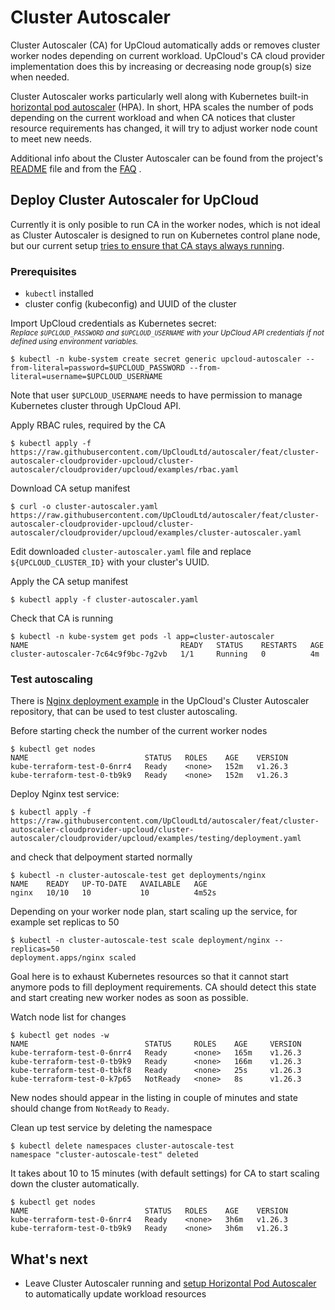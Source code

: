 # Cluster Autoscaler

Cluster Autoscaler (CA) for UpCloud automatically adds or removes cluster worker nodes depending on current workload. 
UpCloud's CA cloud provider implementation does this by increasing or decreasing node group(s) size when needed.

Cluster Autoscaler works particularly well along with Kubernetes built-in [horizontal pod autoscaler](https://kubernetes.io/docs/tasks/run-application/horizontal-pod-autoscale/) (HPA). 
In short, HPA scales the number of pods depending on the current workload and when CA notices that cluster resource requirements has changed, it will try to adjust worker node count to meet new needs.

Additional info about the Cluster Autoscaler can be found from the project's [README](https://github.com/kubernetes/autoscaler/blob/master/cluster-autoscaler/README.md) file and from the [FAQ](https://github.com/kubernetes/autoscaler/blob/master/cluster-autoscaler/FAQ.md) .

## Deploy Cluster Autoscaler for UpCloud

Currently it is only posible to run CA in the worker nodes, which is not ideal as Cluster Autoscaler is designed to run on Kubernetes control plane node, but our current setup [tries to ensure that CA stays always running](https://github.com/kubernetes/autoscaler/blob/master/cluster-autoscaler/README.md#deployment). 

### Prerequisites
- `kubectl` installed
- cluster config (kubeconfig) and UUID of the cluster

Import UpCloud credentials as Kubernetes secret:  
<sub>_Replace `$UPCLOUD_PASSWORD` and `$UPCLOUD_USERNAME` with your UpCloud API credentials if not defined using environment variables._</sub>
```shell
$ kubectl -n kube-system create secret generic upcloud-autoscaler --from-literal=password=$UPCLOUD_PASSWORD --from-literal=username=$UPCLOUD_USERNAME
```
Note that user `$UPCLOUD_USERNAME` needs to have permission to manage Kubernetes cluster through UpCloud API.

Apply RBAC rules, required by the CA
```shell
$ kubectl apply -f https://raw.githubusercontent.com/UpCloudLtd/autoscaler/feat/cluster-autoscaler-cloudprovider-upcloud/cluster-autoscaler/cloudprovider/upcloud/examples/rbac.yaml
```
Download CA setup manifest
```shell
$ curl -o cluster-autoscaler.yaml https://raw.githubusercontent.com/UpCloudLtd/autoscaler/feat/cluster-autoscaler-cloudprovider-upcloud/cluster-autoscaler/cloudprovider/upcloud/examples/cluster-autoscaler.yaml
```
Edit downloaded `cluster-autoscaler.yaml` file and replace `${UPCLOUD_CLUSTER_ID}` with your cluster's UUID.

Apply the CA setup manifest
```shell
$ kubectl apply -f cluster-autoscaler.yaml
```

Check that CA is running
```shell
$ kubectl -n kube-system get pods -l app=cluster-autoscaler
NAME                                  READY   STATUS    RESTARTS   AGE
cluster-autoscaler-7c64c9f9bc-7g2vb   1/1     Running   0          4m
```

### Test autoscaling

There is [Nginx deployment example](https://github.com/UpCloudLtd/autoscaler/blob/feat/cluster-autoscaler-cloudprovider-upcloud/cluster-autoscaler/cloudprovider/upcloud/examples/testing/deployment.yaml) in the UpCloud's Cluster Autoscaler repository, that can be used to test cluster autoscaling. 

Before starting check the number of the current worker nodes
```shell
$ kubectl get nodes
NAME                          STATUS   ROLES    AGE    VERSION
kube-terraform-test-0-6nrr4   Ready    <none>   152m   v1.26.3
kube-terraform-test-0-tb9k9   Ready    <none>   152m   v1.26.3
```

Deploy Nginx test service:
```shell
$ kubectl apply -f https://raw.githubusercontent.com/UpCloudLtd/autoscaler/feat/cluster-autoscaler-cloudprovider-upcloud/cluster-autoscaler/cloudprovider/upcloud/examples/testing/deployment.yaml
```

and check that delpoyment started normally
```shell
$ kubectl -n cluster-autoscale-test get deployments/nginx
NAME    READY   UP-TO-DATE   AVAILABLE   AGE
nginx   10/10   10           10          4m52s
```

Depending on your worker node plan, start scaling up the service, for example set replicas to 50
```shell
$ kubectl -n cluster-autoscale-test scale deployment/nginx --replicas=50
deployment.apps/nginx scaled
```

Goal here is to exhaust Kubernetes resources so that it cannot start anymore pods to fill deployment requirements. 
CA should detect this state and start creating new worker nodes as soon as possible.

Watch node list for changes
```shell
$ kubectl get nodes -w
NAME                          STATUS     ROLES    AGE     VERSION
kube-terraform-test-0-6nrr4   Ready      <none>   165m    v1.26.3
kube-terraform-test-0-tb9k9   Ready      <none>   166m    v1.26.3
kube-terraform-test-0-tbkf8   Ready      <none>   25s     v1.26.3
kube-terraform-test-0-k7p65   NotReady   <none>   8s      v1.26.3
```
New nodes should appear in the listing in couple of minutes and state should change from `NotReady` to `Ready`.

Clean up test service by deleting the namespace
```shell
$ kubectl delete namespaces cluster-autoscale-test 
namespace "cluster-autoscale-test" deleted
```

It takes about 10 to 15 minutes (with default settings) for CA to start scaling down the cluster automatically. 
```shell
$ kubectl get nodes
NAME                          STATUS   ROLES    AGE    VERSION
kube-terraform-test-0-6nrr4   Ready    <none>   3h6m   v1.26.3
kube-terraform-test-0-tb9k9   Ready    <none>   3h6m   v1.26.3
```


## What's next
- Leave Cluster Autoscaler running and [setup Horizontal Pod Autoscaler](https://kubernetes.io/docs/tasks/run-application/horizontal-pod-autoscale-walkthrough/)  to automatically update workload resources
